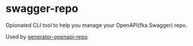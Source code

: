 # swagger-repo

Opionated CLI tool to help you manage your OpenAPI(fka Swagger) repo.

Used by [generator-openapi-repo](https://github.com/Rebilly/generator-openapi-repo)